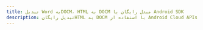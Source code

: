 ---title: تبدیل Word بهDOCM، HTML به DOCM مبدل رایگان یا Android SDKdescription: تبدیل رایگانHTML به DOCM با استفاده از Android Cloud APIs & SDK. همچنین اسناد Microsoft Word و OpenOffice را در Cloud ایجاد، ویرایش و رندر کنید.---